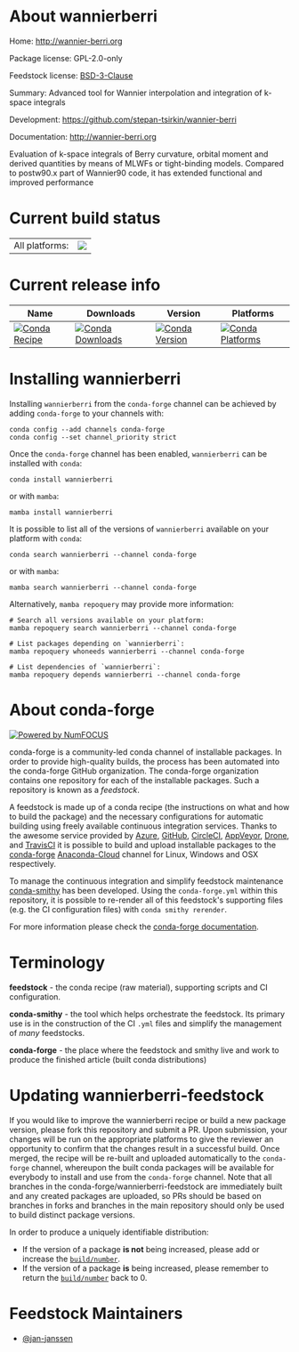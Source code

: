 About wannierberri
==================

Home: http://wannier-berri.org

Package license: GPL-2.0-only

Feedstock license: [BSD-3-Clause](https://github.com/conda-forge/wannierberri-feedstock/blob/main/LICENSE.txt)

Summary: Advanced tool for Wannier interpolation and integration of k-space integrals

Development: https://github.com/stepan-tsirkin/wannier-berri

Documentation: http://wannier-berri.org

Evaluation of k-space integrals of Berry curvature, orbital moment and
derived quantities by means of MLWFs or tight-binding models. Compared
to postw90.x part of Wannier90 code, it has extended functional and
improved performance


Current build status
====================


<table><tr><td>All platforms:</td>
    <td>
      <a href="https://dev.azure.com/conda-forge/feedstock-builds/_build/latest?definitionId=10421&branchName=main">
        <img src="https://dev.azure.com/conda-forge/feedstock-builds/_apis/build/status/wannierberri-feedstock?branchName=main">
      </a>
    </td>
  </tr>
</table>

Current release info
====================

| Name | Downloads | Version | Platforms |
| --- | --- | --- | --- |
| [![Conda Recipe](https://img.shields.io/badge/recipe-wannierberri-green.svg)](https://anaconda.org/conda-forge/wannierberri) | [![Conda Downloads](https://img.shields.io/conda/dn/conda-forge/wannierberri.svg)](https://anaconda.org/conda-forge/wannierberri) | [![Conda Version](https://img.shields.io/conda/vn/conda-forge/wannierberri.svg)](https://anaconda.org/conda-forge/wannierberri) | [![Conda Platforms](https://img.shields.io/conda/pn/conda-forge/wannierberri.svg)](https://anaconda.org/conda-forge/wannierberri) |

Installing wannierberri
=======================

Installing `wannierberri` from the `conda-forge` channel can be achieved by adding `conda-forge` to your channels with:

```
conda config --add channels conda-forge
conda config --set channel_priority strict
```

Once the `conda-forge` channel has been enabled, `wannierberri` can be installed with `conda`:

```
conda install wannierberri
```

or with `mamba`:

```
mamba install wannierberri
```

It is possible to list all of the versions of `wannierberri` available on your platform with `conda`:

```
conda search wannierberri --channel conda-forge
```

or with `mamba`:

```
mamba search wannierberri --channel conda-forge
```

Alternatively, `mamba repoquery` may provide more information:

```
# Search all versions available on your platform:
mamba repoquery search wannierberri --channel conda-forge

# List packages depending on `wannierberri`:
mamba repoquery whoneeds wannierberri --channel conda-forge

# List dependencies of `wannierberri`:
mamba repoquery depends wannierberri --channel conda-forge
```


About conda-forge
=================

[![Powered by
NumFOCUS](https://img.shields.io/badge/powered%20by-NumFOCUS-orange.svg?style=flat&colorA=E1523D&colorB=007D8A)](https://numfocus.org)

conda-forge is a community-led conda channel of installable packages.
In order to provide high-quality builds, the process has been automated into the
conda-forge GitHub organization. The conda-forge organization contains one repository
for each of the installable packages. Such a repository is known as a *feedstock*.

A feedstock is made up of a conda recipe (the instructions on what and how to build
the package) and the necessary configurations for automatic building using freely
available continuous integration services. Thanks to the awesome service provided by
[Azure](https://azure.microsoft.com/en-us/services/devops/), [GitHub](https://github.com/),
[CircleCI](https://circleci.com/), [AppVeyor](https://www.appveyor.com/),
[Drone](https://cloud.drone.io/welcome), and [TravisCI](https://travis-ci.com/)
it is possible to build and upload installable packages to the
[conda-forge](https://anaconda.org/conda-forge) [Anaconda-Cloud](https://anaconda.org/)
channel for Linux, Windows and OSX respectively.

To manage the continuous integration and simplify feedstock maintenance
[conda-smithy](https://github.com/conda-forge/conda-smithy) has been developed.
Using the ``conda-forge.yml`` within this repository, it is possible to re-render all of
this feedstock's supporting files (e.g. the CI configuration files) with ``conda smithy rerender``.

For more information please check the [conda-forge documentation](https://conda-forge.org/docs/).

Terminology
===========

**feedstock** - the conda recipe (raw material), supporting scripts and CI configuration.

**conda-smithy** - the tool which helps orchestrate the feedstock.
                   Its primary use is in the construction of the CI ``.yml`` files
                   and simplify the management of *many* feedstocks.

**conda-forge** - the place where the feedstock and smithy live and work to
                  produce the finished article (built conda distributions)


Updating wannierberri-feedstock
===============================

If you would like to improve the wannierberri recipe or build a new
package version, please fork this repository and submit a PR. Upon submission,
your changes will be run on the appropriate platforms to give the reviewer an
opportunity to confirm that the changes result in a successful build. Once
merged, the recipe will be re-built and uploaded automatically to the
`conda-forge` channel, whereupon the built conda packages will be available for
everybody to install and use from the `conda-forge` channel.
Note that all branches in the conda-forge/wannierberri-feedstock are
immediately built and any created packages are uploaded, so PRs should be based
on branches in forks and branches in the main repository should only be used to
build distinct package versions.

In order to produce a uniquely identifiable distribution:
 * If the version of a package **is not** being increased, please add or increase
   the [``build/number``](https://docs.conda.io/projects/conda-build/en/latest/resources/define-metadata.html#build-number-and-string).
 * If the version of a package **is** being increased, please remember to return
   the [``build/number``](https://docs.conda.io/projects/conda-build/en/latest/resources/define-metadata.html#build-number-and-string)
   back to 0.

Feedstock Maintainers
=====================

* [@jan-janssen](https://github.com/jan-janssen/)

